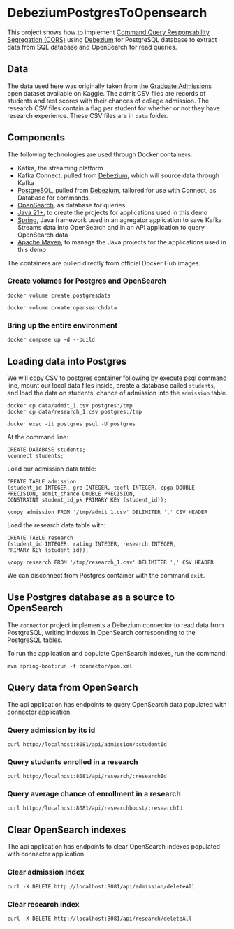 # DebeziumPostgresToOpensearch


This project shows how to implement [Command Query Responsability Segregation (CQRS)](https://www.kurrent.io/cqrs-pattern) using [Debezium](https://debezium.io/) for PostgreSQL database to extract data from SQL database and OpenSearch for read queries.

## Data

The data used here was originally taken from the
[Graduate Admissions](https://www.kaggle.com/mohansacharya/graduate-admissions)
open dataset available on Kaggle.
The admit CSV files are records of students and test scores with their chances
of college admission.  The research CSV files contain a flag per student
for whether or not they have research experience.
These CSV files are in `data` folder.

## Components

The following technologies are used through Docker containers:
* Kafka, the streaming platform
* Kafka Connect, pulled from [Debezium](https://debezium.io/), which will
source data through Kafka
* [PostgreSQL](https://www.postgresql.org/), pulled from [Debezium](https://debezium.io/), tailored for use with Connect, as Database for commands.
* [OpenSearch](https://www.opensearch.org), as database for queries.
* [Java 21+](https://openjdk.java.net), to create the projects for applications used in this demo
* [Spring](https://spring.io/), Java framework used in an agregator application to save Kafka Streams data into OpenSearch and in an API application to query OpenSearch data
* [Apache Maven](https://maven.apache.org), to manage the Java projects for the applications used in this demo

The containers are pulled directly from official Docker Hub images.


### Create volumes for Postgres and OpenSearch

```
docker volume create postgresdata

docker volume create opensearchdata
```

### Bring up the entire environment

```
docker compose up -d --build
```

## Loading data into Postgres

We will copy CSV to postgres container following by execute psql command line, mount our local data
files inside, create a database called `students`, and load the data on
students' chance of admission into the `admission` table.

```
docker cp data/admit_1.csv postgres:/tmp
docker cp data/research_1.csv postgres:/tmp

docker exec -it postgres psql -U postgres
```

At the command line:

```
CREATE DATABASE students;
\connect students;
```

Load our admission data table:

```
CREATE TABLE admission
(student_id INTEGER, gre INTEGER, toefl INTEGER, cpga DOUBLE PRECISION, admit_chance DOUBLE PRECISION,
CONSTRAINT student_id_pk PRIMARY KEY (student_id));

\copy admission FROM '/tmp/admit_1.csv' DELIMITER ',' CSV HEADER
```

Load the research data table with:

```
CREATE TABLE research
(student_id INTEGER, rating INTEGER, research INTEGER,
PRIMARY KEY (student_id));

\copy research FROM '/tmp/research_1.csv' DELIMITER ',' CSV HEADER
```

We can disconnect from Postgres container with the command `exit`.

## Use Postgres database as a source to OpenSearch

The `connector` project implements a Debezium connector to read data from PostgreSQL, writing indexes in OpenSearch corresponding to the PostgreSQL tables.

To run the application and populate OpenSearch indexes, run the command:
```
mvn spring-boot:run -f connector/pom.xml
```


## Query data from OpenSearch

The api application has endpoints to query OpenSearch data populated with connector application.

### Query admission by its id

```
curl http://localhost:8081/api/admission/:studentId
```

### Query students enrolled in a research

```
curl http://localhost:8081/api/research/:researchId
```

### Query average chance of enrollment in a research

```
curl http://localhost:8081/api/researchboost/:researchId
```

## Clear OpenSearch indexes

The api application has endpoints to clear OpenSearch indexes populated with connector application.

### Clear admission index

```
curl -X DELETE http://localhost:8081/api/admission/deleteAll
```

### Clear research index

```
curl -X DELETE http://localhost:8081/api/research/deleteAll
```
